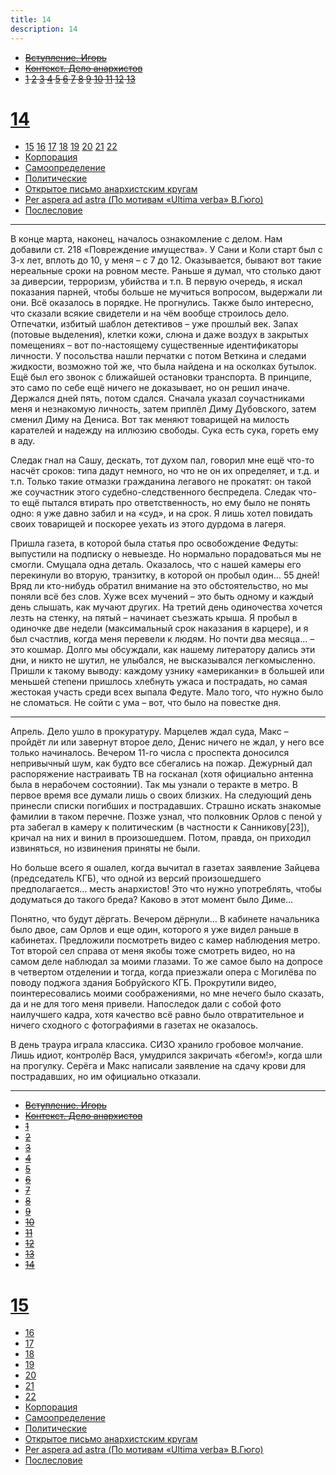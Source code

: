 ```yaml
---
title: 14
description: 14
---
```


- ~~[Вступление. Игорь](./1.md)~~
- ~~[Контекст. Дело анархистов](./2.md)~~
- ~~[1](./3.md)  [2](./4.md)  [3](./5.md)  [4](./6.md)  [5](./7.md)  [6](./8.md)  [7](./9.md)  [8](./10.md)  [9](./11.md)  [10](./12.md)  [11](./13.md)  [12](./14.md)  [13](./15.md)~~
# [14](./16.md)
- [15](./17.md)  [16](./18.md)  [17](./19.md)  [18](./20.md)  [19](./21.md)  [20](./22.md)  [21](./23.md)  [22](./24.md)
- [Корпорация](./25.md)
- [Самоопределение](./26.md)
- [Политические](./27.md)
- [Открытое письмо анархистским кругам](./28.md)
- [Per aspera ad astra (По мотивам «Ultima verba» В.Гюго)](./29.md)
- [Послесловие](./30.md)

---

В конце марта, наконец, началось ознакомление с делом. Нам добавили ст. 218 «Повреждение имущества». У Сани и Коли старт был с 3-х лет, вплоть до 10, у меня – с 7 до 12. Оказывается, бывают вот такие нереальные сроки на ровном месте. Раньше я думал, что столько дают за диверсии, терроризм, убийства и т.п. В первую очередь, я искал показания парней, чтобы больше не мучиться вопросом, выдержали ли они. Всё оказалось в порядке. Не прогнулись. Также было интересно, что сказали всякие свидетели и на чём вообще строилось дело. Отпечатки, избитый шаблон детективов – уже прошлый век. Запах (потовые выделения), клетки кожи, слюна и даже воздух в закрытых помещениях – вот по-настоящему существенные идентификаторы личности. У посольства нашли перчатки с потом Веткина и следами жидкости, возможно той же, что была найдена и на осколках бутылок. Ещё был его звонок с ближайшей остановки транспорта. В принципе, это само по себе ещё ничего не доказывает, но он решил иначе. Держался дней пять, потом сдался. Сначала указал соучастниками меня и незнакомую личность, затем приплёл Диму Дубовского, затем сменил Диму на Дениса. Вот так меняют товарищей на милость карателей и надежду на иллюзию свободы. Сука есть сука, гореть ему в аду.

Следак гнал на Сашу, дескать, тот духом пал, говорил мне ещё что-то насчёт сроков: типа дадут немного, но что не он их определяет, и т.д. и т.п. Только такие отмазки гражданина легавого не прокатят: он такой же соучастник этого судебно-следственного беспредела. Следак что-то ещё пытался втирать про ответственность, но ему было не понять одно: я уже давно забил и на «суд», и на срок. Я лишь хотел повидать своих товарищей и поскорее уехать из этого дурдома в лагеря.

Пришла газета, в которой была статья про освобождение Федуты: выпустили на подписку о невыезде. Но нормально порадоваться мы не смогли. Смущала одна деталь. Оказалось, что с нашей камеры его перекинули во вторую, транзитку, в которой он пробыл один… 55 дней! Вряд ли кто-нибудь обратил внимание на это обстоятельство, но мы поняли всё без слов. Хуже всех мучений – это быть одному и каждый день слышать, как мучают других. На третий день одиночества хочется лезть на стенку, на пятый – начинает съезжать крыша. Я пробыл в одиночке две недели (максимальный срок наказания в карцере), и я был счастлив, когда меня перевели к людям. Но почти два месяца… – это кошмар. Долго мы обсуждали, как нашему литератору дались эти дни, и никто не шутил, не улыбался, не высказывался легкомысленно. Пришли к такому выводу: каждому узнику «американки» в большей или меньшей степени пришлось хлебнуть ужаса и пострадать, но самая жестокая участь среди всех выпала Федуте. Мало того, что нужно было не сломаться. Не сойти с ума – вот, что было на повестке дня.

---

Апрель. Дело ушло в прокуратуру. Марцелев ждал суда, Макс – пройдёт ли или завернут второе дело, Денис ничего не ждал, у него все только начиналось. Вечером 11-го числа с проспекта доносился непривычный шум, как будто все сбегались на пожар. Дежурный дал распоряжение настраивать ТВ на госканал (хотя официально антенна была в нерабочем состоянии). Так мы узнали о теракте в метро. В первое время все думали лишь о своих близких. На следующий день принесли списки погибших и пострадавших. Страшно искать знакомые фамилии в таком перечне. Позже узнал, что полковник Орлов с пеной у рта забегал в камеру к политическим (в частности к Санникову[23]), кричал на них и винил в произошедшем. Потом, правда, он приходил извиняться, но извинения приняты не были.

Но больше всего я ошалел, когда вычитал в газетах заявление Зайцева (председатель КГБ), что одной из версий произошедшего предполагается… месть анархистов! Это что нужно употреблять, чтобы додуматься до такого бреда? Каково в этот момент было Диме…

Понятно, что будут дёргать. Вечером дёрнули… В кабинете начальника было двое, сам Орлов и еще один, которого я уже видел раньше в кабинетах. Предложили посмотреть видео с камер наблюдения метро. Тот второй сел справа от меня якобы тоже смотреть видео, но на самом деле наблюдал за моими глазами. То же самое было на допросе в четвертом отделении и тогда, когда приезжали опера с Могилёва по поводу поджога здания Бобруйского КГБ. Прокрутили видео, поинтересовались моими соображениями, но мне нечего было сказать, да и не для того меня привели. Напоследок дали с собой фото наилучшего кадра, хотя качество всё равно было отвратительное и ничего сходного с фотографиями в газетах не оказалось.

В день траура играла классика. СИЗО хранило гробовое молчание. Лишь идиот, контролёр Вася, умудрился закричать «бегом!», когда шли на прогулку. Серёга и Макс написали заявление на сдачу крови для пострадавших, но им официально отказали.



---

- ~~[Вступление. Игорь](./1.md)~~
- ~~[Контекст. Дело анархистов](./2.md)~~
- ~~[1](./3.md)~~
- ~~[2](./4.md)~~
- ~~[3](./5.md)~~
- ~~[4](./6.md)~~
- ~~[5](./7.md)~~
- ~~[6](./8.md)~~
- ~~[7](./9.md)~~
- ~~[8](./10.md)~~
- ~~[9](./11.md)~~
- ~~[10](./12.md)~~
- ~~[11](./13.md)~~
- ~~[12](./14.md)~~
- ~~[13](./15.md)~~
- ~~[14](./16.md)~~
# [15](./17.md)
- [16](./18.md)
- [17](./19.md)
- [18](./20.md)
- [19](./21.md)
- [20](./22.md)
- [21](./23.md)
- [22](./24.md)
- [Корпорация](./25.md)
- [Самоопределение](./26.md)
- [Политические](./27.md)
- [Открытое письмо анархистским кругам](./28.md)
- [Per aspera ad astra (По мотивам «Ultima verba» В.Гюго)](./29.md)
- [Послесловие](./30.md)
